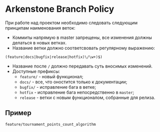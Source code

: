 # Arkenstone Branch Policy

При работе над проектом необходимо следовать следующим принципам наименования веток:

- Коммиты напрямую в master запрещены, все изменения должны делаться в новых ветках.
- Название ветки должно соответсвовать регулярному выражению:
```
(feature|docs|bugfix|release|hotfix)\/\w+)$)
```
- Название после `/` должно передавать суть вносимых изменений.
- Доступные префиксы:
	+ `feature/` - новый функционал;
	+ `docs/` - все, что оностится только к документации;
	+ `bugfix/` - исправление бага в ветке;
	+ `hotfix` - исправление бага непосредственно в `master`;
	+ `release` - ветки с новым функционалом, собранные для релиза.

## Пример
```
feature/tournament_points_count_algorithm
```
